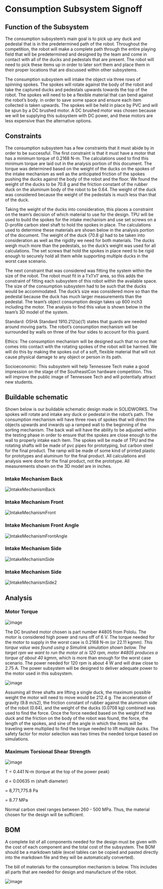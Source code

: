 # Consumption Subsystem Signoff

## Function of the Subsystem

The consumption subsystem’s main goal is to pick up any duck and pedestal that is in the predetermined path of the robot. Throughout the competition, the robot will make a complete path through the entire playing field that will be predetermined and designed by the team and come in contact with all of the ducks and pedestals that are present. The robot will need to pick these items up in order to later sort them and place them in their proper locations that are discussed within other subsystems. 

The consumption subsystem will intake the object via three rows of spinning spokes. The spokes will rotate against the body of the robot and take the captured ducks and pedestals upwards towards the top of the robot. The spokes will need to be a flexible material that can bend against the robot’s body. in order to save some space and ensure each item collected is taken upwards. The spokes will be held in place by PVC and will be spun by a DC brushed motor. A DC brushed motor was chosen because we will be supplying this subsystem with DC power, and these motors are less expensive than the alternative options. 

## Constraints

The consumption subsystem has a few constraints that it must abide by in order to be successful. The first constraint is that it must have a motor that has a minimum torque of 0.2168 N-m. The calculations used to find this minimum torque are laid out in the analysis portion of this document. The torque was determined based on the weight of the ducks on the spokes of the intake mechanism as well as the anticipated friction of the spokes pushing the ducks against the body of the robot and the floor. We found the weight of the ducks to be 70.8 g and the friction constant of the rubber duck on the aluminum body of the robot to be 0.64. The weight of the duck was considered because the weight of the pedestals is much less than that of the duck.

Taking the weight of the ducks into consideration, this places a constraint on the team’s decision of which material to use for the design. TPU will be used to build the spokes for the intake mechanism and use set screws on a D-profile carbon steel shaft to hold the spokes in place. The calculations used to determine these materials are shown below in the analysis portion of the document. The weight of the duck (70.8 g) had to be taken into consideration as well as the rigidity we need for both materials. The ducks weigh much more than the pedestals, so the duck’s weight was used for all calculations. The set screws that hold the spokes in place need to be rigid enough to securely hold all them while supporting multiple ducks in the worst case scenario.  

The next constraint that was considered was fitting the system within the size of the robot. The robot must fit in a 1’x1’x1’ area, so this adds the constraint of fitting each subsystem of this robot within the available space. The size of the consumption subsystem had to be such that the ducks would be accommodated. The duck’s size was considered more so than the pedestal because the duck has much larger measurements than the pedestal. The team’s object consumption design takes up 600 inch3 including the motor. The analysis to find this value is shown below in the team’s 3D model of the system. 

Standard: OSHA Standard 1910.212(a)(1) states that guards are needed around moving parts. The robot’s consumption mechanism will be surrounded by walls on three of the four sides to account for this guard.

Ethics: The consumption mechanism will be designed such that no one that comes into contact with the rotating spokes of the robot will be harmed. We will do this by making the spokes out of a soft, flexible material that will not cause physical damage to any object or person in its path.

Socioeconomic: This subsystem will help Tennessee Tech make a good impression on the stage of the SoutheastCon hardware competition. This will improve the public image of Tennessee Tech and will potentially attract new students.

## Buildable schematic 

Shown below is our buildable schematic design made in SOLIDWORKS. The spokes will rotate and intake any duck or pedestal in the robot’s path. The consumption mechanism will have three rows of spokes that will direct the objects upwards and inwards up a ramped wall to the beginning of the sorting mechanism. The back wall will have the ability to be adjusted within the testing phase in order to ensure that the spokes are close enough to the wall to properly intake each item. The spokes will be made of TPU and the rotating shafts will be made of pvc pipes for prototyping, but carbon steel for the final product. The ramp will be made of some kind of printed plastic for prototypes and aluminum for the final product. All calculations and analysis were done for the final product, not the prototype. All measurements shown on the 3D model are in inches. 

### Intake Mechanism Back
![IntakeMechanismBack](https://user-images.githubusercontent.com/30758520/201001784-44b5ea8e-67ed-4592-b330-f094e41a86d7.png)

### Intake Mechanism Front
![IntakeMechanismFront](https://user-images.githubusercontent.com/30758520/201001806-3ad95a88-a283-444a-a36c-ce11eff1b79e.png)

### Intake Mechanism Front Angle
![IntakeMechanismFrontAngle](https://user-images.githubusercontent.com/30758520/201001842-7290913f-ed47-4942-937a-cfcf2d664771.png)

### Intake Mechanism Side
![IntakeMechanismSide](https://user-images.githubusercontent.com/30758520/201001851-18215d47-ae5f-426b-ba2e-bb4d5252f6ea.png)

### Intake Mechanism Side
![IntakeMechanismSide2](https://user-images.githubusercontent.com/30758520/201001860-1a9735b8-17e1-4fd6-9f2a-2def6dbd8cc9.png)

## Analysis

### Motor Torque

![image](https://user-images.githubusercontent.com/30758520/201001312-4429694b-1b6a-4fd6-977f-bc88206feb7e.png)

The DC brushed motor chosen is part number #4805 from Pololu. The motor is considered high power and runs off of 6 V. The torque needed for the motor to supply in the worst case is 0.2168 N-m (or 22.11 kg*mm). This torque value was found using a Simulink simulation shown below. The target rpm we want to run the motor at is 120 rpm, motor #4805 produces a torque of about 40 kg*mm, which is more than enough for the worst case scenario. The power needed for 120 rpm is about 4 W and will draw close to 2.75 A. The power subsystem will be designed to deliver adequate power to the motor used in this subsystem.

![image](https://user-images.githubusercontent.com/30758520/201001401-8d3bfba7-8820-4853-a2f6-23a22c52e0e4.png)

Assuming all three shafts are lifting a single duck, the maximum possible weight the motor will need to move would be 212.4 g. The acceleration of gravity (9.8 m/s2), the friction constant of rubber against the aluminum side of the robot (0.64), and the weight of the ducks (0.0708 kg) combined was used to find the force. Once the force needed based on the weight of the duck and the friction on the body of the robot was found, the force, the length of the spokes, and sine of the angle in which the items will be traveling were multiplied to find the torque needed to lift multiple ducks. The safety factor for motor selection was two times the needed torque based on simulations. 

### Maximum Torsional Shear Strength 

![image](https://user-images.githubusercontent.com/30758520/201001499-2f0068d9-8bb0-4432-b3ba-53a41303c4c5.png)

T = 0.441 N-m (torque at the top of the power peak)

d = 0.00635  m (shaft diameter)

= 8,771,775.8 Pa

= 8.77 MPa

Normal carbon steel ranges between 260 - 500 MPa. Thus, the material chosen for the design will be sufficient. 

## BOM

A complete list of all components needed for the design must be given with the cost of each component and the total cost of the subsystem. The BOM should be a markdown table (excel tables can be copied and pasted directly into the markdown file and they will be automatically converted).

The bill of materials for the consumption mechanism is below. This includes all parts that are needed for design and manufacture of the robot. 

![image](https://user-images.githubusercontent.com/30758520/200998038-c6328544-5f6c-4817-b0a3-7494fdb9333a.png)

